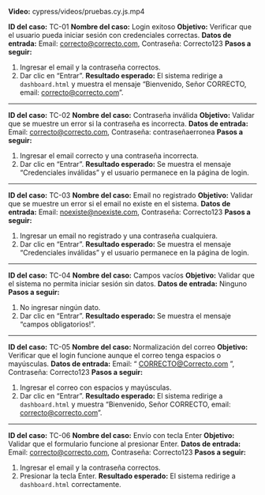 **Video:** cypress/videos/pruebas.cy.js.mp4

**ID del caso:** TC-01
**Nombre del caso:** Login exitoso
**Objetivo:** Verificar que el usuario pueda iniciar sesión con credenciales correctas.
**Datos de entrada:** Email: [correcto@correcto.com](mailto:correcto@correcto.com), Contraseña: Correcto123
**Pasos a seguir:**

1. Ingresar el email y la contraseña correctos.
2. Dar clic en “Entrar”.
   **Resultado esperado:** El sistema redirige a `dashboard.html` y muestra el mensaje “Bienvenido, Señor CORRECTO, email: [correcto@correcto.com](mailto:correcto@correcto.com)”.

---

**ID del caso:** TC-02
**Nombre del caso:** Contraseña inválida
**Objetivo:** Validar que se muestre un error si la contraseña es incorrecta.
**Datos de entrada:** Email: [correcto@correcto.com](mailto:correcto@correcto.com), Contraseña: contraseñaerronea
**Pasos a seguir:**

1. Ingresar el email correcto y una contraseña incorrecta.
2. Dar clic en “Entrar”.
   **Resultado esperado:** Se muestra el mensaje “Credenciales inválidas” y el usuario permanece en la página de login.

---

**ID del caso:** TC-03
**Nombre del caso:** Email no registrado
**Objetivo:** Validar que se muestre un error si el email no existe en el sistema.
**Datos de entrada:** Email: [noexiste@noexiste.com](mailto:noexiste@noexiste.com), Contraseña: Correcto123
**Pasos a seguir:**

1. Ingresar un email no registrado y una contraseña cualquiera.
2. Dar clic en “Entrar”.
   **Resultado esperado:** Se muestra el mensaje “Credenciales inválidas” y el usuario permanece en la página de login.

---

**ID del caso:** TC-04
**Nombre del caso:** Campos vacíos
**Objetivo:** Validar que el sistema no permita iniciar sesión sin datos.
**Datos de entrada:** Ninguno
**Pasos a seguir:**

1. No ingresar ningún dato.
2. Dar clic en “Entrar”.
   **Resultado esperado:** Se muestra el mensaje “campos obligatorios!”.

---

**ID del caso:** TC-05
**Nombre del caso:** Normalización del correo
**Objetivo:** Verificar que el login funcione aunque el correo tenga espacios o mayúsculas.
**Datos de entrada:** Email: “  [CORRECTO@Correcto.com](mailto:CORRECTO@Correcto.com)  ”, Contraseña: Correcto123
**Pasos a seguir:**

1. Ingresar el correo con espacios y mayúsculas.
2. Dar clic en “Entrar”.
   **Resultado esperado:** El sistema redirige a `dashboard.html` y muestra “Bienvenido, Señor CORRECTO, email: [correcto@correcto.com](mailto:correcto@correcto.com)”.

---

**ID del caso:** TC-06
**Nombre del caso:** Envío con tecla Enter
**Objetivo:** Validar que el formulario funcione al presionar Enter.
**Datos de entrada:** Email: [correcto@correcto.com](mailto:correcto@correcto.com), Contraseña: Correcto123
**Pasos a seguir:**

1. Ingresar el email y la contraseña correctos.
2. Presionar la tecla Enter.
   **Resultado esperado:** El sistema redirige a `dashboard.html` correctamente.
